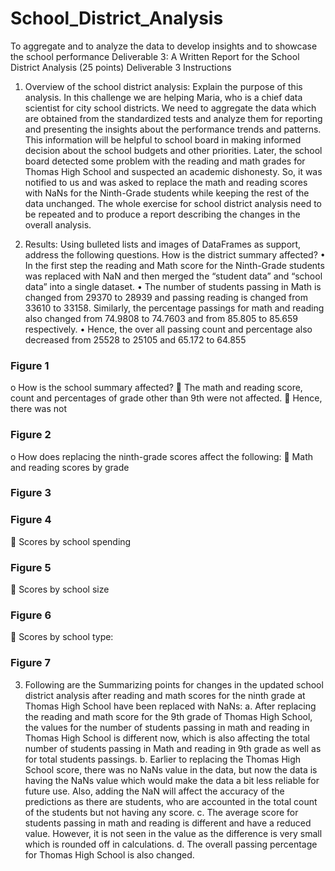 # School_District_Analysis
To aggregate and to analyze the data to develop insights and to showcase the school performance
Deliverable 3: A Written Report for the School District Analysis (25 points)
Deliverable 3 Instructions
1.	Overview of the school district analysis: Explain the purpose of this analysis.
In this challenge we are helping Maria, who is a chief data scientist for city school districts. We need to aggregate the data which are obtained from the standardized tests and analyze them for reporting and presenting the insights about the performance trends and patterns. This information will be helpful to school board in making informed decision about the school budgets and other priorities.
Later, the school board detected some problem with the reading and math grades for Thomas High School and suspected an academic dishonesty. So, it was notified to us and was asked to replace the math and reading scores with NaNs for the Ninth-Grade students while keeping the rest of the data unchanged. The whole exercise for school district analysis need to be repeated and to produce a report describing the changes in the overall analysis.

2.	Results: Using bulleted lists and images of DataFrames as support, address the following questions.
How is the district summary affected?
•	In the first step the reading and Math score for the Ninth-Grade students was replaced with NaN and then merged the “student data” and “school data” into a single dataset.
•	The number of students passing in Math is changed from 29370 to 28939 and passing reading is changed from 33610 to 33158. Similarly, the percentage passings for math and reading also changed from 74.9808 to 74.7603 and from 85.805 to 85.659 respectively.
•	Hence, the over all passing count and percentage also decreased from 25528 to 25105 and 65.172 to 64.855

### Figure 1


o	How is the school summary affected?
	The math and reading score, count and percentages of grade other than 9th were not affected.
	Hence, there was not 
### Figure 2
o	How does replacing the ninth-grade scores affect the following:
	Math and reading scores by grade
### Figure 3
### Figure 4
	Scores by school spending
### Figure 5
	Scores by school size
### Figure 6
	Scores by school type:

### Figure 7
3.	Following are the Summarizing points for changes in the updated school district analysis after reading and math scores for the ninth grade at Thomas High School have been replaced with NaNs:
a.	After replacing the reading and math score for the 9th grade of Thomas High School, the values for the number of students passing in math and reading in Thomas High School is different now, which is also affecting the total number of students passing in Math and reading in 9th grade as well as for total students passings.
b.	Earlier to replacing the Thomas High School score, there was no NaNs value in the data, but now the data is having the NaNs value which would make the data a bit less reliable for future use. Also, adding the NaN will affect the accuracy of the predictions as there are students, who are accounted in the total count of the students but not having any score.
c.	The average score for students passing in math and reading is different and have a reduced value. However, it is not seen in the value as the difference is very small which is rounded off in calculations.
d.	The overall passing percentage for Thomas High School is also changed.

